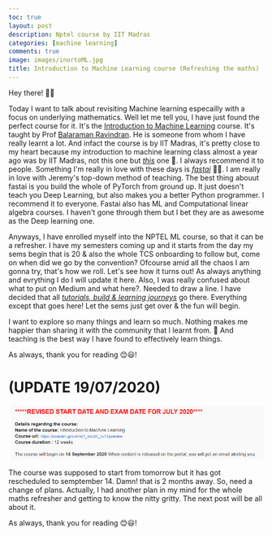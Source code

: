 ```yaml
---
toc: true
layout: post
description: Nptel course by IIT Madras
categories: [machine learning]
comments: true
image: images/inortoML.jpg
title: Introduction to Machine Learning course (Refreshing the maths) 
---
```


Hey there! 👋😃

Today I want to talk about revisiting Machine learning especailly with a focus on underlying mathematics. Well let me tell you, I have just found the perfect course for it. It's the [Introduction to Machine Learning](https://onlinecourses.nptel.ac.in/noc20_cs73/course?user_email=abhi08as.as@gmail.com) course. It's taught by Prof [Balaraman Ravindran](https://www.linkedin.com/in/balaraman-ravindran-427a307/). He is someone from whom I have really learnt a lot. And infact the course is by IIT Madras, it's pretty close to my heart because my introduction to machine learning class almost a year ago was by IIT Madras, not this one but [*this*](https://nptel.ac.in/courses/106/106/106106198/) one 🤗. I always recommend it to people. Something I'm really in love with these days is [*fastai*](https://course.fast.ai/) 🤗🤗. I am really in love with Jeremy's top-down method of teaching. The best thing abouut fastai is you build the whole of PyTorch from ground up. It just doesn't teach you Deep Learning, but also makes you a better Python programmer. I recommend it to everyone. Fastai also has ML and Computational linear algebra courses. I haven't gone through them but I bet they are as awesome as the Deep learning one. 

Anyways, I have enrolled myself into the NPTEL ML course, so that it can be a refresher. I have my semesters coming up and it starts from the day my sems begin that is 20 & also the whole TCS onboarding to follow but, come on when did we go by the convention? Ofcourse amid all the chaos I am gonna try, that's how we roll. Let's see how it turns out! As always anything and evrything I do I will update it here. Also, I was really confused about what to put on Medium and what here?. Needed to draw a line. I have decided that all <ins>*tutorials, build & learning journeys*</ins> go there. Everything except that goes here! Let the sems just get over & the fun will begin. 

I want to explore so many things and learn so much. Nothing makes me happier than sharing it with the community that I learnt from. 🤗 And teaching is the best way I have found to effectively learn things. 

As always, thank you for reading 😊😃!

# (UPDATE 19/07/2020)

![](https://github.com/Abhiswain97/ListeningToLife/blob/master/images/revised_sched.png?raw=true)

The course was supposed to start from tomorrow but it has got rescheduled to semptember 14. Damn! that is 2 months away. So, need a change of plans. Actually, I had another plan in my mind for the whole maths refresher and getting to know the nitty gritty. The next post will be all about it. 

As always, thank you for reading 😊😃!



